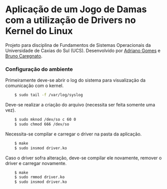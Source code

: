 # Aplicação de um Jogo de Damas com a utilização de Drivers no Kernel do Linux

Projeto para disciplina de Fundamentos de Sistemas Operacionais da Universidade de Caxias do Sul (UCS).
Desenvolvido por [Adriano Gomes](https://github.com/11808s8) e [Bruno Caregnato](https://github.com/brunocaregnato).

### Configuração do ambiente

Primeiramente deve-se abrir o log do sistema para visualização da comunicação com o kernel.
```sh
    $ sudo tail -f /var/log/syslog
```
Deve-se realizar a criação do arquivo (necessita ser feita somente uma vez).
```sh
    $ sudo mknod /dev/so c 60 0
    $ sudo chmod 666 /dev/so
```
Necessita-se compilar e carregar o driver na pasta da aplicação.
```sh
    $ make
    $ sudo insmod driver.ko
```
Caso o driver sofra alteração, deve-se compilar ele novamente, remover o driver e carregar novamente.
```sh
    $ make
    $ sudo rmmod driver.ko
    $ sudo insmod driver.ko
```
